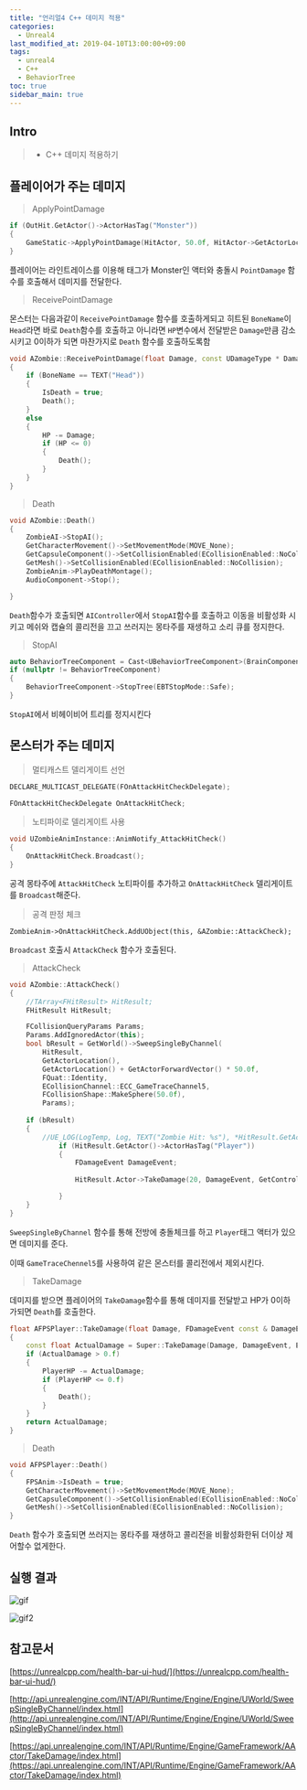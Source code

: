 ```yaml
---
title: "언리얼4 C++ 데미지 적용"
categories: 
  - Unreal4
last_modified_at: 2019-04-10T13:00:00+09:00
tags: 
  - unreal4 
  - C++
  - BehaviorTree
toc: true
sidebar_main: true
---
```


## Intro

> - C++ 데미지 적용하기

## 플레이어가 주는 데미지

> ApplyPointDamage

```cpp
if (OutHit.GetActor()->ActorHasTag("Monster")) 
{
    GameStatic->ApplyPointDamage(HitActor, 50.0f, HitActor->GetActorLocation(), OutHit, nullptr, this, nullptr); // 포인트 데미지
}
```

플레이어는 라인트레이스를 이용해 태그가 Monster인 액터와 충돌시 `PointDamage` 함수를 호출해서 데미지를 전달한다.


> ReceivePointDamage

몬스터는 다음과같이 `ReceivePointDamage` 함수를 호출하게되고 히트된 `BoneName`이 `Head`라면 바로 `Death`함수를 호출하고 아니라면 
`HP`변수에서 전달받은 `Damage`만큼 감소시키고 0이하가 되면 마찬가지로 `Death` 함수를 호출하도록함


```cpp
void AZombie::ReceivePointDamage(float Damage, const UDamageType * DamageType, FVector HitLocation, FVector HitNormal, UPrimitiveComponent * HitComponent, FName BoneName, FVector ShotFromDirection, AController * InstigatedBy, AActor * DamageCauser, const FHitResult & HitInfo)
{
	if (BoneName == TEXT("Head"))
	{
		IsDeath = true;
		Death();
	}
	else
	{
		HP -= Damage;
		if (HP <= 0)
		{
			Death();
		}
	}
}
```

> Death

```cpp
void AZombie::Death()
{
	ZombieAI->StopAI();
	GetCharacterMovement()->SetMovementMode(MOVE_None);
	GetCapsuleComponent()->SetCollisionEnabled(ECollisionEnabled::NoCollision);
	GetMesh()->SetCollisionEnabled(ECollisionEnabled::NoCollision);
	ZombieAnim->PlayDeathMontage();
	AudioComponent->Stop();

}
```

`Death`함수가 호출되면 `AIController`에서 `StopAI`함수를 호출하고
이동을 비활성화 시키고 메쉬와 캡슐의 콜리전을 끄고 쓰러지는 몽타주를 재생하고 소리 큐를 정지한다.

> StopAI

```cpp
auto BehaviorTreeComponent = Cast<UBehaviorTreeComponent>(BrainComponent);
if (nullptr != BehaviorTreeComponent)
{
    BehaviorTreeComponent->StopTree(EBTStopMode::Safe);
}
```

`StopAI`에서 비헤이비어 트리를 정지시킨다

## 몬스터가 주는 데미지

> 멀티캐스트 델리게이트 선언

```cpp
DECLARE_MULTICAST_DELEGATE(FOnAttackHitCheckDelegate);

FOnAttackHitCheckDelegate OnAttackHitCheck;
```

> 노티파이로 델리게이트 사용

```cpp
void UZombieAnimInstance::AnimNotify_AttackHitCheck()
{
	OnAttackHitCheck.Broadcast();
}
```
공격 몽타주에 `AttackHitCheck` 노티파이를 추가하고 `OnAttackHitCheck` 델리게이트를 `Broadcast`해준다.

> 공격 판정 체크

```
ZombieAnim->OnAttackHitCheck.AddUObject(this, &AZombie::AttackCheck);
```
`Broadcast` 호출시 `AttackCheck` 함수가 호출된다.

> AttackCheck

```cpp
void AZombie::AttackCheck()
{
	//TArray<FHitResult> HitResult;
	FHitResult HitResult;

	FCollisionQueryParams Params;
	Params.AddIgnoredActor(this);
	bool bResult = GetWorld()->SweepSingleByChannel(
		HitResult,
		GetActorLocation(),
		GetActorLocation() + GetActorForwardVector() * 50.0f,
		FQuat::Identity,
		ECollisionChannel::ECC_GameTraceChannel5, 
		FCollisionShape::MakeSphere(50.0f),
		Params);
        
    if (bResult)
	{
		//UE_LOG(LogTemp, Log, TEXT("Zombie Hit: %s"), *HitResult.GetActor()->GetName());
			if (HitResult.GetActor()->ActorHasTag("Player"))
			{	
				FDamageEvent DamageEvent;
				
				HitResult.Actor->TakeDamage(20, DamageEvent, GetController(), this);

			}
	}
}
```

`SweepSingleByChannel` 함수를 통해 전방에 충돌체크를 하고 `Player`태그 액터가 있으면 데미지를 준다.

이때 `GameTraceChennel5`를 사용하여 같은 몬스터를 콜리전에서 제외시킨다. 

> TakeDamage

데미지를 받으면 플레이어의 `TakeDamage`함수를 통해 데미지를 전달받고 HP가 0이하가되면 `Death`를 호출한다.

```cpp
float AFPSPlayer::TakeDamage(float Damage, FDamageEvent const & DamageEvent, AController * EventInstigator, AActor * DamageCauser)
{
	const float ActualDamage = Super::TakeDamage(Damage, DamageEvent, EventInstigator, DamageCauser);
	if (ActualDamage > 0.f)
	{
		PlayerHP -= ActualDamage;
		if (PlayerHP <= 0.f)
		{
			Death();
		}
	}
	return ActualDamage;
}
```

> Death

```cpp
void AFPSPlayer::Death()
{
	FPSAnim->IsDeath = true;
	GetCharacterMovement()->SetMovementMode(MOVE_None);
	GetCapsuleComponent()->SetCollisionEnabled(ECollisionEnabled::NoCollision);
	GetMesh()->SetCollisionEnabled(ECollisionEnabled::NoCollision);
}
```
`Death` 함수가 호출되면 쓰러지는 몽타주를 재생하고 콜리전을 비활성화한뒤 더이상 제어할수 없게한다.

## 실행 결과

![gif](https://github.com/lesslate/lesslate.github.io/blob/master/assets/img/Unreal/CPPDamage/1.gif?raw=true)

![gif2](https://github.com/lesslate/lesslate.github.io/blob/master/assets/img/Unreal/CPPDamage/2.gif?raw=true)

## 참고문서

[https://unrealcpp.com/health-bar-ui-hud/](https://unrealcpp.com/health-bar-ui-hud/)

[http://api.unrealengine.com/INT/API/Runtime/Engine/Engine/UWorld/SweepSingleByChannel/index.html](http://api.unrealengine.com/INT/API/Runtime/Engine/Engine/UWorld/SweepSingleByChannel/index.html)

[https://api.unrealengine.com/INT/API/Runtime/Engine/GameFramework/AActor/TakeDamage/index.html](https://api.unrealengine.com/INT/API/Runtime/Engine/GameFramework/AActor/TakeDamage/index.html)
